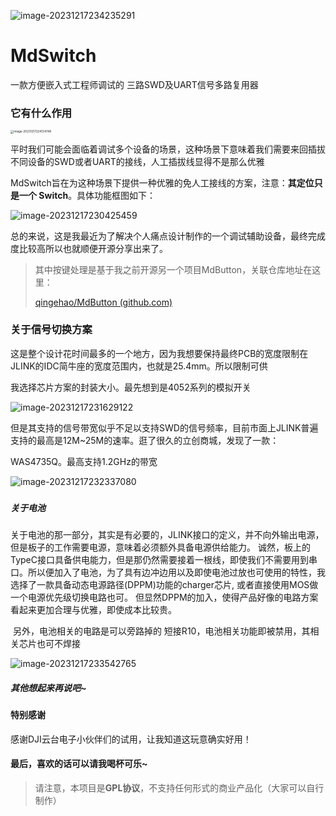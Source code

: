 ![image-20231217234235291](E:\freetime_works\JlinkSwitch\images\image.png)

# MdSwitch

一款方便嵌入式工程师调试的 三路SWD及UART信号多路复用器

### 它有什么作用

<img src="E:\freetime_works\JlinkSwitch\images\image1.png" alt="image-20231217224134746" style="zoom: 33%;" />

平时我们可能会面临着调试多个设备的场景，这种场景下意味着我们需要来回插拔不同设备的SWD或者UART的接线，人工插拔线显得不是那么优雅

MdSwitch旨在为这种场景下提供一种优雅的免人工接线的方案，注意：**其定位只是一个 Switch**。具体功能框图如下：

<img src="E:\freetime_works\JlinkSwitch\images\功能框图.png" alt="image-20231217230425459"  />

总的来说，这是我最近为了解决个人痛点设计制作的一个调试辅助设备，最终完成度比较高所以也就顺便开源分享出来了。

> 其中按键处理是基于我之前开源另一个项目MdButton，关联仓库地址在这里：
>
> [qingehao/MdButton (github.com)](https://github.com/qingehao/MdButton)

### 关于信号切换方案

​        这是整个设计花时间最多的一个地方，因为我想要保持最终PCB的宽度限制在JLINK的IDC简牛座的宽度范围内，也就是25.4mm。所以限制可供

我选择芯片方案的封装大小。最先想到是4052系列的模拟开关

![image-20231217231629122](E:\freetime_works\JlinkSwitch\images\image2.png)

但是其支持的信号带宽似乎不足以支持SWD的信号频率，目前市面上JLINK普遍支持的最高是12M~25M的速率。逛了很久的立创商城，发现了一款：

WAS4735Q。最高支持1.2GHz的带宽

![image-20231217232337080](E:\freetime_works\JlinkSwitch\images\image3.png)

### 

##### 关于电池

​       关于电池的那一部分，其实是有必要的，JLINK接口的定义，并不向外输出电源，但是板子的工作需要电源，意味着必须额外具备电源供给能力。
诚然，板上的TypeC接口具备供电能力，但是那仍然需要接着一根线，即使我们不需要用到串口。所以便加入了电池，为了具有边冲边用以及即使电池过放也可使用的特性，我选择了一款具备动态电源路径(DPPM)功能的charger芯片, 或者直接使用MOS做一个电源优先级切换电路也可。
但显然DPPM的加入，使得产品好像的电路方案看起来更加合理与优雅，即使成本比较贵。

​     另外，电池相关的电路是可以旁路掉的 短接R10，电池相关功能即被禁用，其相关芯片也可不焊接

![image-20231217233542765](E:\freetime_works\JlinkSwitch\images\image4.png)

##### 其他想起来再说吧~

#### 特别感谢

感谢DJI云台电子小伙伴们的试用，让我知道这玩意确实好用！

#### **最后，喜欢的话可以请我喝杯可乐~**

> 请注意，本项目是**GPL协议**，不支持任何形式的商业产品化（大家可以自行制作）